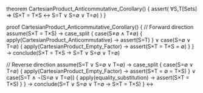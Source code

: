 theorem CartesianProduct_Anticommutative_Corollary() {
  assert(
    ∀S,T[Sets] ⇒ (S×T = T×S ↔ S=T ∨ S=∅ ∨ T=∅)
  )
}

proof CartesianProduct_Anticommutative_Corollary() {
  // Forward direction
  assume(S×T = T×S) →
  case_split {
    case(S≠∅ ∧ T≠∅) {
      apply(CartesianProduct_Anticommutative) →
      assert(S=T)
    } ∨
    case(S=∅ ∨ T=∅) {
      apply(CartesianProduct_Empty_Factor) →
      assert(S×T = T×S = ∅)
    }
  } →
  conclude(S×T = T×S → S=T ∨ S=∅ ∨ T=∅)

  // Reverse direction
  assume(S=T ∨ S=∅ ∨ T=∅) →
  case_split {
    case(S=∅ ∨ T=∅) {
      apply(CartesianProduct_Empty_Factor) →
      assert(S×T = ∅ = T×S)
    } ∨
    case(S=T ∧ ¬(S=∅ ∨ T=∅)) {
      apply(equality_substitution) →
      assert(S×T = T×S)
    }
  } →
  conclude(S=T ∨ S=∅ ∨ T=∅ → S×T = T×S)
} ↔